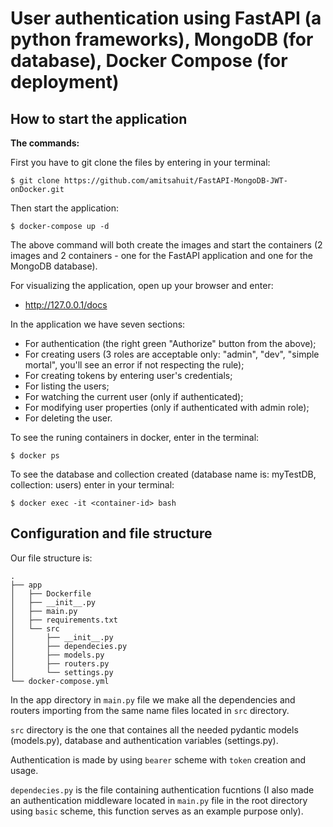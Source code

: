# User authentication using FastAPI (a python frameworks), MongoDB (for database), Docker Compose (for deployment)
## How to start the application

**The commands:**

First you have to git clone the files by entering in your terminal:
```
$ git clone https://github.com/amitsahuit/FastAPI-MongoDB-JWT-onDocker.git
```  
Then start the application:
```
$ docker-compose up -d
```
The above command will both create the images and start the containers (2 images and 2 containers - one for the FastAPI application and one for the MongoDB database).

For visualizing the application, open up your browser and enter:

* http://127.0.0.1/docs

In the application we have seven sections:
* For authentication (the right green "Authorize" button from the above);
* For creating users (3 roles are acceptable only: "admin", "dev", "simple mortal", you'll see an error if not respecting the rule);
* For creating tokens by entering user's credentials;
* For listing the users;
* For watching the current user (only if authenticated);
* For modifying user properties (only if authenticated with admin role);
* For deleting the user.

To see the runing containers in docker, enter in the terminal:
```
$ docker ps
```
To see the database and collection created (database name is: myTestDB, collection: users) enter in your terminal:
```
$ docker exec -it <container-id> bash
```

## Configuration and file structure
Our file structure is:
```
.
├── app
│   ├── Dockerfile
│   ├── __init__.py
│   ├── main.py
│   ├── requirements.txt
│   └── src
│       ├── __init__.py
│       ├── dependecies.py
│       ├── models.py
│       ├── routers.py
│       └── settings.py
└── docker-compose.yml
```
In the app directory in ```main.py``` file we make all the dependencies and routers importing from the same name files located in ```src``` directory.

```src``` directory is the one that containes all the needed pydantic models (models.py), database and authentication variables (settings.py). 

Authentication is made by using ```bearer``` scheme with ```token``` creation and usage.

```dependecies.py``` is the file containing authentication fucntions (I also made an authentication middleware located in ```main.py``` file in the root directory using ```basic``` scheme, this function serves as an example purpose only).
